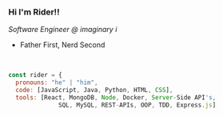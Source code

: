 ### Hi I'm Rider!!

*Software Engineer @ imaginary i*
<br>
 * Father First, Nerd Second

<br>

```javascript
const rider = {
  pronouns: "he" | "him",
  code: [JavaScript, Java, Python, HTML, CSS],
  tools: [React, MongoDB, Node, Docker, Server-Side API's, 
              SQL, MySQL, REST-APIs, OOP, TDD, Express.js]
              
```
